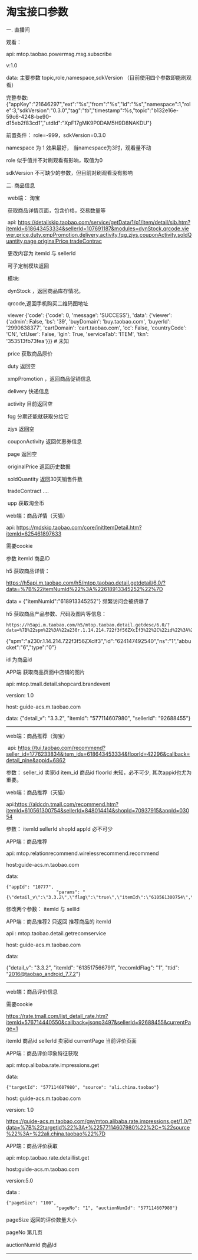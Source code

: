 # 淘宝接口参数



一.  直播间

观看： 

api:  mtop.taobao.powermsg.msg.subscribe

v:1.0		   	

data:  主要参数 topic,role,namespace,sdkVersion （目前使用四个参数即能刷观看）

​			完整参数:{"appKey":"21646297","ext":"%s","from":"%s","id":"%s","namespace":1,"role":3,"sdkVersion":"0.3.0","tag":"tb","timestamp":%s,"topic":"b132e16e-59c6-4248-be90-d15eb2f83cd1","utdId":"XpF17gMK9P0DAM5H9D8NAKDU"}	



前置条件： role=-999，sdkVersion=0.3.0

namespace 为 1 效果最好， 当namespace为3时，观看量不动

role 似乎值并不对刷观看有影响，取值为0

sdkVersion  不可缺少的参数，但目前对刷观看没有影响



二. 商品信息

​	web端： 淘宝		

​	获取商品详情页面，包含价格，交易数量等

​	api:	https://detailskip.taobao.com/service/getData/1/p1/item/detail/sib.htm?itemId=618643453334&sellerId=107691187&modules=dynStock,qrcode,viewer,price,duty,xmpPromotion,delivery,activity,fqg,zjys,couponActivity,soldQuantity,page,originalPrice,tradeContrac

​	更改内容为 itemId 与 sellerId 

​	可子定制模块返回

​	模块:	

​		dynStock ，返回商品库存情况。  

​		qrcode,返回手机购买二维码图地址

​		viewer   {'code': {'code': 0, 'message': 'SUCCESS'}, 'data': {'viewer': {'admin': False, 'bs': '39', 'buyDomain': 'buy.taobao.com', 'buyerId': '2990638377', 'cartDomain': 'cart.taobao.com', 'cc': False, 'countryCode': 'CN', 'ctUser': False, 'lgin': True, 'serviceTab': 'ITEM', 'tkn': '353513fb73fea'}}}  # 未知 

​		price  获取商品原价

​		duty 返回空 

​		xmpPromotion ，返回商品促销信息

​		delivery  快递信息  

​		activity 目前返回空

​		fqg 分期还能就获取分给它

​		zjys 返回空

​		couponActivity 返回优惠券信息

​		page	返回空

​		originalPrice  返回历史数据

​	  soldQuantity	返回30天销售件数

​	tradeContract   ....

​		upp 获取淘金币



web端：商品详情（天猫）

api: https://mdskip.taobao.com/core/initItemDetail.htm?itemId=625461897633

需要cookie

参数 itemId 商品ID



h5 获取商品详情：

 https://h5api.m.taobao.com/h5/mtop.taobao.detail.getdetail/6.0/?data=%7B%22itemNumId%22%3A%22618913345252%22%7D

data  =  {"itemNumId":"618913345252"}    频繁访问会被挤爆了

h5 获取商品产品参数、尺码及图片等信息：

```http
https://h5api.m.taobao.com/h5/mtop.taobao.detail.getdesc/6.0/?data=%7B%22spm%22%3A%22a230r.1.14.214.722f3f56ZXcIf3%22%2C%22id%22%3A%22624147492540%22%2C%22ns%22%3A%221%22%2C%22abbucket%22%3A%226%22%2C%22type%22%3A%220%22%7D
```

{"spm":"a230r.1.14.214.722f3f56ZXcIf3","id":"624147492540","ns":"1","abbucket":"6","type":"0"}

id 为商品id 



APP端  获取商品页面中店铺的图片

api:  mtop.tmall.detail.shopcard.brandevent

version: 1.0

host: guide-acs.m.taobao.com

data: {"detail_v": "3.3.2", "itemId": "577114607980", "sellerId": "92688455"}







------------------

web端：商品推荐（淘宝）

​	api: https://tui.taobao.com/recommend?seller_id=1776233834&item_ids=618643453334&floorId=42296&callback=detail_pine&appid=6862

参数： seller_id 卖家id item_id 商品id   floorId 未知，必不可少,  其次appid也尤为重要。



web端：商品推荐（天猫）

api:https://aldcdn.tmall.com/recommend.htm?itemId=610561300754&sellerId=848014414&shopId=70937915&appId=03054

参数：	itemId  sellerId shopId appId  必不可少



APP端：商品推荐



api: mtop.relationrecommend.wirelessrecommend.recommend

host:guide-acs.m.taobao.com

data:

```
{"appId": "10777",
                   "params": "{\"detail_v\":\"3.3.2\",\"flag\":\"true\",\"itemId\":\"610561300754\",\"sellerid\":\"848014414\",\"ttid\":\"2016@taobao_android_7.7.2\"}"}
```

修改两个参数： itemId 与 sellId 



APP端：商品推荐2  只返回 推荐商品的   itemId

api : mtop.taobao.detail.getrecomservice

host: guide-acs.m.taobao.com

data: 

{"detail_v": "3.3.2", "itemId": "613517566791", "recomIdFlag": "1", "ttid": "2016@taobao_android_7.7.2"}





-----



web端：商品评价信息

需要cookie

https://rate.tmall.com/list_detail_rate.htm?itemId=576714440550&callback=jsonp3497&sellerId=92688455&currentPage=1

itemId 商品id sellerId 卖家id currentPage 当前评价页面 





APP端：商品评价印象特征获取

api: mtop.alibaba.rate.impressions.get

data:

```
{"targetId": "577114607980", "source": "ali.china.taobao"}
```

host: guide-acs.m.taobao.com

version: 1.0

https://guide-acs.m.taobao.com/gw/mtop.alibaba.rate.impressions.get/1.0/?data=%7B%22targetId%22%3A+%22577114607980%22%2C+%22source%22%3A+%22ali.china.taobao%22%7D



APP端：商品评价获取

api: mtop.taobao.rate.detaillist.get

host:guide-acs.m.taobao.com

version:5.0

data : 

```
{"pageSize": "100",
                   "pageNo": "1", "auctionNumId": "577114607980"}
```

pageSize 返回的评价数量大小 

pageNo  第几页

auctionNumId 商品Id

-----

















































